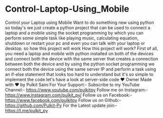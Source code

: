 # Control-Laptop-Using_Mobile
Control your Laptop using Mobile  Want to do something new using python so today's we just create a python project that can be used to connect a laptop and a mobile using the socket programming by which you can perform some simple task like playing music, calculating equation, shutdown or restart your pc and even you can talk with your laptop or desktop. so how this project will work How this project will work?  First of all, you need a laptop and mobile with python installed on both of the devices and connect both the device with the same server that creates a connection between both the device and by using the python socket programming we connect both the device using the same server IP and perform a task using an if-else statement that looks too hard to understand but it's so simple to implement the code let's have a look at server-side code
❤️ Owner Made with ❤️ by Pulkit Saini
For Your Support:-
Subscribe to my YouTube Channel:- https://www.youtube.com/pulkitpy 
Follow me on Instagram:-https://www.instagram.com/pulkit_py/ 
Follow us on Facebook:-  https://www.facebook.com/pulkitpy
Follow us on Github:-  https://github.com/Pulkit-Py 
For the Latest update join:-  https://t.me/pulkit_py
